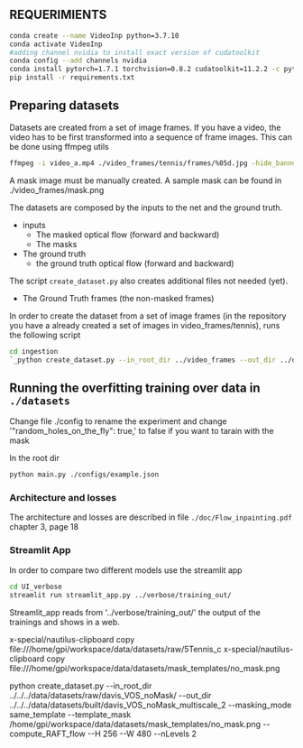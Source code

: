 
## REQUERIMIENTS

```bash
conda create --name VideoInp python=3.7.10
conda activate VideoInp
#adding channel nvidia to install exact version of cudatoolkit
conda config --add channels nvidia
conda install pytorch=1.7.1 torchvision=0.8.2 cudatoolkit=11.2.2 -c pytorch
pip install -r requirements.txt
```

## Preparing datasets


Datasets are created from a set of image frames. If you have a video, the video has to be first transformed into a sequence of frame images. This can be done using ffmpeg 
utils
```bash
ffmpeg -i video_a.mp4 ./video_frames/tennis/frames/%05d.jpg -hide_banner
```
A mask image must be manually created. A sample mask can be 
found in ./video_frames/mask.png

The datasets are composed by the inputs to the net and the ground truth. 
- inputs
  - The masked optical flow (forward and backward)
  - The masks 
- The ground truth
  - the ground truth optical flow (forward and backward)
    
The script `create_dataset.py` also creates additional files not needed (yet).

- The Ground Truth frames (the non-masked frames)

In order to create the dataset from a set of image frames (in the repository you have a already created a set of images 
in video_frames/tennis), runs the following script 

```bash
cd ingestion
`_python create_dataset.py --in_root_dir ../video_frames --out_dir ../dataset  --masking_mode same_template --template_mask ../video_frames/tennis/mask.png --apply_mask_before --H 256 --W 480 --nLevels 2_`
```

## Running the  overfitting training over data in `./datasets`

Change file ./config to rename the experiment and change  '"random_holes_on_the_fly": true,' to false if you want to tarain with the 
mask

In the root dir
```bash
python main.py ./configs/example.json 
```

### Architecture and losses
The architecture and losses are described in file `./doc/Flow_inpainting.pdf` chapter 3, page 18

### Streamlit App
In order to compare two different models use the streamlit app

```bash
cd UI_verbose
streamlit run streamlit_app.py ../verbose/training_out/
```

Streamlit_app reads from '../verbose/training_out/' the output of the trainings and shows in a 
web.



x-special/nautilus-clipboard
copy
file:///home/gpi/workspace/data/datasets/raw/5Tennis_c
x-special/nautilus-clipboard
copy
file:///home/gpi/workspace/data/datasets/mask_templates/no_mask.png

python create_dataset.py --in_root_dir ../../../data/datasets/raw/davis_VOS_noMask/ --out_dir ../../../data/datasets/built/davis_VOS_noMask_multiscale_2  --masking_mode same_template --template_mask /home/gpi/workspace/data/datasets/mask_templates/no_mask.png --compute_RAFT_flow  --H 256 --W 480 --nLevels 2
